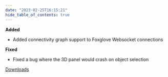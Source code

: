```yaml
---
date: "2023-02-25T16:15:21"
hide_table_of_contents: true
---
```


**Added**

- Added connectivity graph support to Foxglove Websocket connections

**Fixed**

- Fixed a bug where the 3D panel would crash on object selection

[Downloads](https://github.com/foxglove/studio/releases/tag/v1.42.1)
